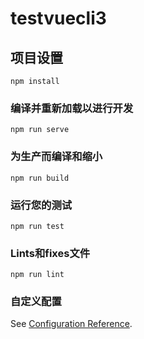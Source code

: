 # testvuecli3

## 项目设置
```
npm install
```

### 编译并重新加载以进行开发
```
npm run serve
```

### 为生产而编译和缩小
```
npm run build
```

### 运行您的测试
```
npm run test
```

### Lints和fixes文件
```
npm run lint
```

### 自定义配置
See [Configuration Reference](https://cli.vuejs.org/config/).
